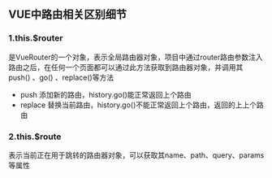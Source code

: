 ## VUE中路由相关区别细节

###  1.this.$router
是VueRouter的一个对象，表示全局路由器对象，项目中通过router路由参数注入路由之后，在任何一个页面都可以通过此方法获取到路由器对象，并调用其push() 、go()  、replace()等方法

- push  添加新的路由，history.go()能正常返回上个路由
- replace 替换当前路由，history.go()不能正常返回上个路由，返回的上上个路由

### 2.this.$route
表示当前正在用于跳转的路由器对象，可以获取其name、path、query、params等属性

